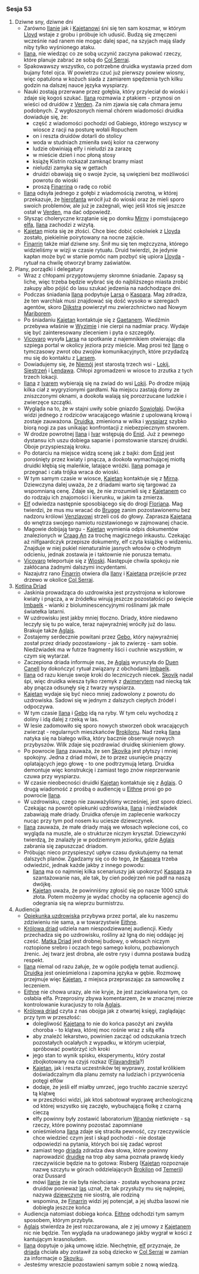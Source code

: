 ### Sesja 53
1. Dziwne sny, dziwne dni
    - Zarówno [Ilanie](#g_ilana) jak i [Kajetanowi](#g_kajetan) śni się ten sam koszmar, w którym [Lloyd](#p_lloyd) wstaje z grobu i próbuje ich udusić. Budzą się zmęczeni wcześnie nad ranem nie mogąc dalej spać, na szyjach mają ślady niby tylko wyśnionego ataku.
    - [Ilana](#g_ilana), nie wiedząc co ze sobą uczynić zaczyna pakować rzeczy, które planuje zabrać ze sobą do [Col Serrai](#l_col_serrai). 
    - Spakowawszy wszystko, co potrzebne druidka wystawia przed dom bujany fotel ojca. W powietrzu czuć już pierwszy powiew wiosny, więc opatulona w kożuch siada z zamiarem spędzenia tych kilku godzin na dalszej nauce języka wyspiarzy.
    - Nauki zostają przerwane przez gołębia, który przyleciał do wioski i zdaje się kogoś szukać. [Ilana](#g_ilana) rozmawia z ptakiem - przynosi on wieści od druidów z [Verden](#l_verden). Za nim zjawia się cała chmara jemu podobnych. Z wygłoszonych niemal chórem wiadomości druidka dowiaduje się, że:
        - część z wiadomości pochodzi od Gabiego, którego wszyscy w wiosce z racji na posturę wołali Ropuchem
        - on i reszta druidów dotarli do stolicy
        - woda w studniach zmieniła swój kolor na czerwony
        - ludzie obwiniają elfy i nieludzi za zarazę
        - w mieście dzień i noc płoną stosy
        - książę Kistrin rozkazał zamknąć bramy miast
        - nieludzi zamyka się w gettach
        - druidzi obawiają się o swoje życie, są uwięzieni bez możliwości powrotu do wioski
        - proszą [Finarrina](#p_druid_finarrin) o radę co robić
    - [Ilana](#g_ilana) odsyła jednego z gołębi z wiadomością zwrotną, w której przekazuje, że [hierofanta](#p_druid_finarrin) wrócił już do wioski oraz że mieli sporo swoich problemów, ale już je zażegnali, więc jeśli ktoś się jeszcze ostał w [Verden](#l_verden), ma dać odpowiedź.
    - Słysząc choleryczne krzątanie się po domku [Mirny](#p_mirna) i pomstującego [elfa](#g_kajetan), [Ilana](#g_ilana) zachodzi z wizytą.
    - [Kajetan](#g_kajetan) miota się ze złości. Chce biec dobić cokolwiek z [Lloyda](#p_lloyd) zostało, piekielnie poirytowany na nocne zajście.
    - [Finarrin](#p_druid_finarrin) także miał dziwne sny. Śnił mu się ten mężczyzna, którego widzieliśmy w wizji w czasie rytuału. Druid twierdzi, że jedynie kapłan może być w stanie pomóc nam pozbyć się upiora [Lloyda](#p_lloyd) - rytuał na chwilę otworzył bramy zaświatów.
2. Plany, porządki i delegatury
    - Wraz z chłopami przygotowujemy skromne śniadanie. Zapasy są liche, więc trzeba będzie wybrać się do najbliższego miasta zrobić zakupy albo pójść do lasu szukać jedzenia na nadchodzące dni.
    - Podczas śniadania [Ilana](#g_ilana) podpytuje [Larsa](#p_lars) o [Kaspara](p_kaspar). Mag zdradza, że ten warchlak musi znajdować się dość wysoko w szeregach agentów, skoro [Dijkstra](#p_dijkstra) powierzył mu zwierzchnictwo nad Nowym [Mariborem](#l_maribor).
    - Po śniadaniu [Kajetan](#g_kajetan) kontaktuje się z [Gaetanem](#p_gaetan). Wiedźmin przebywa właśnie w [Wyzimie](#l_wyzima) i nie cierpi na nadmiar pracy. Wydaje się być zainteresowany zleceniem i pyta o szczegóły.
    - [Vicovaro](#p_florian_z_vicovaro) wysyła [Larsa](#p_lars) na spotkanie z najemnikiem otwierając dla szpiega portal w okolicy jeziora przy mieście. Mag prosi też [Ilanę](#g_ilana) o tymczasowy zwrot obu zwojów komunikacyjnych, które przydadzą mu się do kontaktu z [Larsem](#p_lars).
    - Dowiadujemy się, że [Niemój](#p_niemoj) jest starostą trzech wsi - [Lokij](#l_lokij), [Siestrzeń](#l_siestrzen) i [Lendawa](#l_lendawa). Chłopi zgromadzeni w wiosce to zrzutka z tych trzech lokacji.
    - [Ilana](#g_ilana) z [Ivarem](#p_ivar) wybierają się na zwiad do wsi [Lokij](#l_lokij). Po drodze mijają kilka ciał z wygryzionymi gardłami. Na miejscu zastają domy ze zniszczonymi oknami, a dookoła walają się porozrzucane ludzkie i zwierzęce szczątki. 
    - Wygląda na to, że w stajni uwiły sobie gniazdo [Sowiołaki](#b_sowiolak). Dwójka widzi jednego z rodziców wracającego właśnie z upolowaną krową i zostaje zauważona. [Druidka](#g_ilana), zmieniona w wilka i [wyspiarz](#p_ivar) szybko biorą nogi za pas unikając konfrontacji z niebezpiecznym stworem.
    - W drodze powrotnej [Ilana](#g_ilana) i [Ivar](#p_ivar) wstępują do [Enid](#p_enid). Już z pewnego dystansu ich uszu dobiega sapanie i pomstowanie starszej druidki. Oboje przyspieszają kroku.
    - Po dotarciu na miejsce widzą scenę jak z bajki: dom [Enid](#p_enid) jest porośnięty przez kwiaty i pnącza, a dookoła wymachującej miotłą druidki kłębią się maleńkie, latające wróżki. [Ilana](#g_ilana) pomaga je przegnać i cała trójka wraca do wioski.
    - W tym samym czasie w wiosce, [Kajetan](#g_kajetan) kontaktuje się z [Mirną](#p_mirna). Dziewczyna dalej uważa, że z driadami warto się targować za wspomnianą cenę. Zdaje się, że nie zrozumieli się z [Kajetanem](#g_kajetan) co do rodzaju ich znajomości i kierunku, w jakim ta zmierza.
    - [Elf](#g_kajetan) odwiedza następnie sposobiącego się do drogi [Floriana](#p_florian_z_vicovaro). Mag twierdzi, że mus mu wracać do [Brugge](#l_brugge) zanim pozostawionemu bez nadzoru królowi [Venzlavowi](#p_krol_venzlav_ii) strzeli coś do głowy. Zaprasza [Kajetana](#g_kajetan) do wnętrza swojego namiotu rozstawionego w zajmowanej chacie.
    - Magowie dobijają targu - [Kajetan](#g_kajetan) wymienia odpis dokumentów znalezionych w [Craag An](#l_craag_an) za trochę magicznego inkaustu. Czekając aż nilfgaardczyk przepisze dokumenty, elf czyta książkę o widzeniu. Znajduje w niej pukiel nienaturalnie jasnych włosów o chłodnym odcieniu, jednak zostawia je i taktownie nie porusza tematu.
    - [Vicovaro](#p_florian_z_vicovaro) teleportuje się z [Wioski](#l_wioska). Następuje chwila spokoju nie zakłócana żadnymi dalszymi incydentami.
    - Nazajutrz rano [Finarrin](#p_druid_finarrin) otwiera dla [Ilany](#g_ilana) i [Kajetana](#g_kajetan) przejście przez drzewo w okolice [Col Serrai](#l_col_serrai).
2. [Kotlina Driad](#l_col_serrai)
    - Jaskinia prowadząca do uzdrowiska jest przystrojona w kolorowe kwiaty i pnącza, a w źródełku wirują jeszcze pozostałości po święcie [Imbaelk](#r_imbaelk) - wianki z bioluminescencyjnymi roślinami jak małe światełka latarni.
    - W uzdrowisku jest jakby mniej tłoczno. Driady, które niedawno leczyły się tu po walce, teraz najwyraźniej wróciły już do lasu. Brakuje także [Aglais](#p_aglais).
    - Zostajemy serdecznie powitani przez [Gebo](#p_gebo), który najwyraźniej został przez driady pozostawiony - jak to zwierzę - sam sobie. Niedźwiadek ma w futrze fragmenty liści i cuchnie wszystkim, w czym się wytarzał.
    - Zaczepiona driada informuje nas, że [Aglais](#p_aglais) wyruszyła do [Duen Canell](#l_duen_canell) by dokończyć rytuał związany z obchodami [Imbaelk](#r_imbaelk).
    - [Ilana](#g_ilana) od razu kieruje swoje kroki do leczniczych niecek. [Skovik](#p_skovik) nadal śpi, więc druidka wiesza tylko rzemyk z [dwimerytem](#r_dwimeryt) nad niecką tak aby pnącza odsunęły się z twarzy wyspiarza.
    - [Kajetan](#g_kajetan) wydaje się być nieco mniej zadowolony z powrotu do uzdrowiska. Sadowi się w jednym z dalszych ciepłych źródeł i odpoczywa.
    - W tym czasie [Ilana](#g_ilana) i [Gebo](#p_gebo) idą na ryby. W tym celu wychodzą z doliny i idą dalej z rzeką w las.
    - W lesie zadomowiło się sporo nowych stworzeń obok wracających zwierząt - regularnych mieszkańców [Brokilonu](#l_brokilon). Nad rzeką [Ilana](#g_ilana) natyka się na białego wilka, który bacznie obserwuje nowych przybyszów. Wilk zdaje się pozdrawiać druidkę skinieniem głowy.
    - Po powrocie [Ilana](#g_ilana) zauważa, że sen [Skovika](#p_skovik) jest płytszy i mniej spokojny. Jedna z driad mówi, że to przez usunięcie pnączy oplatających jego głowę - to one podtrzymują letarg. Druidka demontuje więc konstrukcję i zamiast tego znów nieprzerwanie czuwa przy wyspiarzu.
    - W czasie nieobecności druidki [Kajetan](#g_kajetan) kontaktuje się z [Aglais](#p_aglais). O drugą wiadomość z prośbą o audiencję u [Eithne](#p_eithne) prosi go po powrocie [Ilana](#g_ilana).
    - W uzdrowisku, czego nie zauważyliśmy wcześniej, jest sporo dzieci. Czekając na powrót opiekunki uzdrowiska, [Ilana](#g_ilana) i niedźwiadek zabawiają małe driady. Druidka oferuje im zaplecenie warkoczy nucąc przy tym pod nosem ku uciesze dziewczynek.
    - [Ilana](#g_ilana) zauważa, że małe driady mają we włosach wplecione coś, co wygląda na muszle, ale o strukturze niczym kryształ. Dziewczynki twierdzą, że znalazły je w podziemnym jeziorku, gdzie [Aglais](#p_aglais) zabrania się zapuszczać driadom.
    - Próbując nieco przyspieszyć upływ czasu dyskutujemy na temat dalszych planów. Zgadzamy się co do tego, że [Kaspara](#p_kaspar) trzeba odwiedzić, jednak każde jakby z innego powodu:
        - [Ilana](#g_ilana) ma co najmniej kilka scenariuszy jak upokorzyć [Kaspara](#p_kaspar) za szantażowanie nas, ale tak, by cień podejrzeń nie padł na naszą dwójkę.
        - [Kajetan](#g_kajetan) uważa, że powinniśmy zgłosić się po nasze 1000 sztuk złota. Potem możemy je wydać choćby na opłacenie agencji do odegrania się na wieprzu burmistrzu.
3. Audiencja
    - [Opiekunka uzdrowiska](#p_aglais) przybywa przez portal, ale ku naszemu zdziwieniu nie sama, a w towarzystwie [Eithne](#p_eithne). 
    - [Królowa driad](#p_eithne) udziela nam niespodziewanej audiencji. Kiedy przechadza się po uzdrowisku, rośliny aż lgną do niej oddając jej cześć. [Matka Driad](#p_eithne) jest drobnej budowy, o włosach niczym roztopione srebro i oczach tego samego koloru, pozbawionych źrenic. Jej twarz jest drobna, ale ostre rysy i dumna postawa budzą respekt.
    - [Ilana](#g_ilana) niemal od razu żałuje, że w ogóle podjęła temat audiencji. [Druidka](#g_ilana) jest onieśmielona i zapomina języka w gębie. Rozmowę przejmuje więc [Kajetan](#g_kajetan), z miejsca przepraszając za samowolkę z leczeniem.
    - [Eithne](#p_eithne) nie chowa urazy, ale nie kryje, że jest zaciekawiona tym, co osłabia elfa. Przeprosiny zbywa komentarzem, że w znacznej mierze kontrolowanie kuracjuszy to rola [Aglais](#p_aglais).
    - [Królowa driad](#p_eithne) czyta z nas obojga jak z otwartej księgi, zaglądając przy tym w przeszłość:
        - dolegliwość [Kajetana](#g_kajetan) to nie do końca pasożyt ani zwykła choroba - to klątwa, której moc rośnie wraz z siłą elfa
        - aby znaleźć lekarstwo, powinien zacząć od odszukania trzech pozostałych ocalałych z wypadku, w którym ucierpiał, spróbować powtórzyć ich kroki
        - jego stan to wynik spisku, eksperymentu, który został zbojkotowany na czyjś rozkaz ([Filavandrela](#p_filavandrel)?)
        - [Kajetan](#g_kajetan), jak i reszta uczestników tej wyprawy, został królikiem doświadczalnym dla planu zemsty na ludziach i przywrócenia potęgi elfów
        - dodaje, że jeśli elf miałby umrzeć, jego truchło zacznie szerzyć tą klątwę
        - w przeszłości widzi, jak ktoś sabotował wyprawę archeologiczną od której wszystko się zaczęło, wybuchającą fiolkę z czarną cieczą
        - elfy powinny były zostawić laboratorium [Wranów](#r_wran) nietknięte - są rzeczy, które powinny pozostać zapomniane
        - onieśmielona [Ilana](#g_ilana) zdaje się straciła pewność, czy rzeczywiście chce wiedzieć czym jest i skąd pochodzi - nie dostaje odpowiedzi na pytania, których boi się zadać wprost
        - zamiast tego [driada](#p_eithne) zdradza dwa słowa, które powinny naprowadzić [druidkę](#g_ilana) na trop aby sama poznała prawdę kiedy rzeczywiście będzie na to gotowa: Risberg ([Kajetan](#g_kajetan) rozpoznaje nazwę szczytu w górach oddzielających [Brokilon](#l_brokilon) od [Temerii](#l_temeria)) oraz Dussard
        - mówi [Ilanie](#g_ilana) że nie była niechciana - została wychowana przez druidów ponieważ [las](#l_brokilon) uznał, że tak przysłuży mu się najlepiej, nazywa [dziewczynę](#g_ilana) nie siostrą, ale rodziną
        - wspomina, że [Finarrin](#p_druid_finarrin) widzi jej potencjał, a jej służba lasowi nie dobiegła jeszcze końca
    - Audiencja natomiast dobiega końca. [Eithne](#p_eithne) odchodzi tym samym sposobem, którym przybyła.
    - [Aglais](#p_aglais) stwierdza że jest rozczarowana, ale z jej umowy z [Kajetanem](#g_kajetan) nic nie będzie. Ten wygląda na uradowanego jakby wygrał w kości z kantującym krasnoludem.
    - [Ilana](#g_ilana) dopytuje o jaką umowę idzie. Niechętnie, [elf](#g_kajetan) przyznaje, że [driada](#p_aglais) chciała aby zostawił za sobą dziecko w [Col Serrai](#l_col_serrai) w zamian za informacje o [Skoviku](#p_skovik).
    - Jesteśmy wreszcie pozostawieni samym sobie z nową wiedzą.